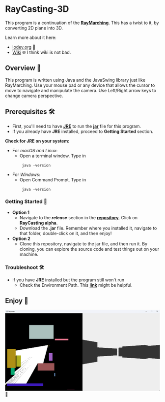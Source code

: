 # RayCasting-3D

This program is a continuation of the [**RayMarching**](https://github.com/JackHuynh0610/RayMarching). This has a twist to it, by converting 2D plane into 3D.

Learn more about it here:
- [lodev.org](https://lodev.org/cgtutor/raycasting.html) 🎨
- [Wiki](https://en.wikipedia.org/wiki/Ray_casting#:~:text=The%20idea%20behind%20ray%20casting,eye%20sees%20through%20that%20pixel.) 🌐 I think wiki is not bad.

## Overview 🚀

This program is written using Java and the JavaSwing library just like RayMarching. Use your mouse pad or any device that allows the cursor to move to navigate and manipulate the camera. Use Left/Right arrow keys to change camera perspective.

## Prerequisites 🛠️
- First, you'll need to have [**JRE**](https://www.guru99.com/how-to-open-a-jar-file.html#:~:text=You%20need%20a%20Java%20Runtime,and%20it%20will%20start%20running.) to run the [**jar**](https://docs.oracle.com/javase/8/docs/technotes/guides/jar/jarGuide.html) file for this program.
- If you already have **JRE** installed, proceed to **Getting Started** section.

**Check for JRE on your system:**
- For _macOS and Linux_:
  - Open a terminal window. Type in
    ```
     java -version
    ```
- For _Windows_:
  - Open Command Prompt. Type in
    ```
     java -version
    ```

### Getting Started 🚀
- **Option 1**
  - Navigate to the **_release_** section in the [**repository**](https://github.com/JackHuynh0610/RayCasting-3D). Click on **RayCasting alpha**.
  - Download the **.jar** file. Remember where you installed it, navigate to that folder, double-click on it, and then enjoy!
- **Option 2**
  - Clone this repository, navigate to the jar file, and then run it. By cloning, you can explore the source code and test things out on your machine.

### Troubleshoot 🛠️
- If you have **JRE** installed but the program still won't run
  - Check the Environment Path. This [**link**](https://www.javatpoint.com/how-to-set-path-in-java) might be helpful.

## Enjoy 🌟
![RayCasting](https://github.com/JackHuynh0610/RayCasting-3D/blob/main/Raycaster/raycast.png) 🚀
